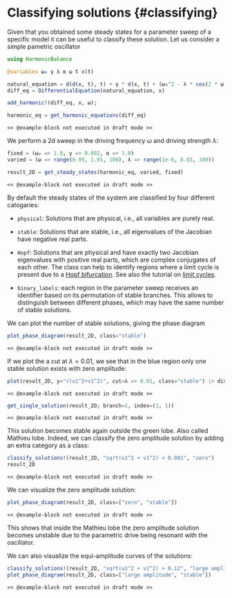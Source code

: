 
# Classifying solutions {#classifying}

Given that you obtained some steady states for a parameter sweep of a specific model it can be useful to classify these solution. Let us consider a simple pametric oscillator 

```julia
using HarmonicBalance

@variables ω₀ γ λ α ω t x(t)

natural_equation = d(d(x, t), t) + γ * d(x, t) + (ω₀^2 - λ * cos(2 * ω * t)) * x + α * x^3
diff_eq = DifferentialEquation(natural_equation, x)

add_harmonic!(diff_eq, x, ω);

harmonic_eq = get_harmonic_equations(diff_eq)
```


```
<< @example-block not executed in draft mode >>
```


We perform a 2d sweep in the driving frequency $\omega$ and driving strength $\lambda$:

```julia
fixed = (ω₀ => 1.0, γ => 0.002, α => 1.0)
varied = (ω => range(0.99, 1.01, 100), λ => range(1e-6, 0.03, 100))

result_2D = get_steady_states(harmonic_eq, varied, fixed)
```


```
<< @example-block not executed in draft mode >>
```


By default the steady states of the system are classified by four different catogaries:
- `physical`: Solutions that are physical, i.e., all variables are purely real.
  
- `stable`: Solutions that are stable, i.e., all eigenvalues of the Jacobian have negative real parts.
  
- `Hopf`: Solutions that are physical and have exactly two Jacobian eigenvalues with positive real parts, which are complex conjugates of each other. The class can help to identify regions where a limit cycle is present due to a [Hopf bifurcation](https://en.wikipedia.org/wiki/Hopf_bifurcation). See also the tutorial on [limit cycles](/tutorials/limit_cycles#limit_cycles).
  
- `binary_labels`: each region in the parameter sweep receives an identifier based on its permutation of stable branches. This allows to distinguish between different phases, which may have the same number of stable solutions.
  

We can plot the number of stable solutions, giving the phase diagram

```julia
plot_phase_diagram(result_2D, class="stable")
```


```
<< @example-block not executed in draft mode >>
```


If we plot the a cut at $\lambda=0.01$, we see that in the blue region only one stable solution exists with zero amplitude:

```julia
plot(result_2D, y="√(u1^2+v1^2)", cut=λ => 0.01, class="stable") |> display
```


```
<< @example-block not executed in draft mode >>
```


```julia
get_single_solution(result_2D; branch=1, index=(1, 1))
```


```
<< @example-block not executed in draft mode >>
```


This solution becomes stable again outside the green lobe. Also called Mathieu lobe. Indeed, we can classify the zero amplitude solution by adding an extra category as a class:

```julia
classify_solutions!(result_2D, "sqrt(u1^2 + v1^2) < 0.001", "zero")
result_2D
```


```
<< @example-block not executed in draft mode >>
```


We can visualize the zero amplitude solution:

```julia
plot_phase_diagram(result_2D, class=["zero", "stable"])
```


```
<< @example-block not executed in draft mode >>
```


This shows that inside the Mathieu lobe the zero amplitude solution becomes unstable due to the parametric drive being resonant with the oscillator.

We can also visualize the equi-amplitude curves of the solutions:

```julia
classify_solutions!(result_2D, "sqrt(u1^2 + v1^2) > 0.12", "large amplitude")
plot_phase_diagram(result_2D, class=["large amplitude", "stable"])
```


```
<< @example-block not executed in draft mode >>
```

